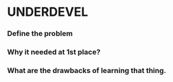 # UNDERDEVEL

### Define the problem

### Why it needed at 1st place?

### What are the drawbacks of learning that thing.

